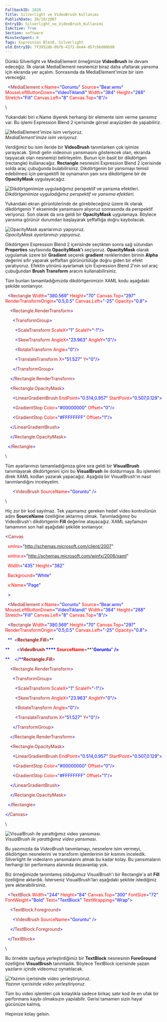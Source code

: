 ```yaml
---
FallbackID: 1828
Title: Silverlight ve VideoBrush Kullanımı
PublishDate: 30/10/2007
EntryID: Silverlight_ve_VideoBrush_Kullanimi
IsActive: True
Section: software
MinutesSpent: 0
Tags: Expression Blend, Silverlight
old.EntryID: 7f3952db-0bfb-4172-8e44-057cbbd00b98
---
```

Dünkü Silverlight ve MediaElement örneğimize **VideoBrush** ile devam
edeceğiz. İlk olarak MediaElement nesnemizi biraz daha ufaltarak yansıma
için ekranda yer açalım. Sonrasında da MediaElement'imize bir isim
vereceğiz.

<span style="color: blue;">  \<</span><span
style="color: #a31515;">MediaElement</span><span style="color: blue;">
</span><span style="color: red;">x:Name</span><span
style="color: blue;">=</span>"<span
style="color: blue;">Goruntu</span>"<span style="color: blue;">
</span><span style="color: red;">Source</span><span
style="color: blue;">=</span>"<span
style="color: blue;">Bear.wmv</span>"<span style="color: blue;">
</span><span style="color: red;">MouseLeftButtonDown</span><span
style="color: blue;">=</span>"<span
style="color: blue;">VideoTiklandi</span>"<span style="color: blue;">
</span><span style="color: red;">Width</span><span
style="color: blue;">=</span>"<span
style="color: blue;">384</span>"<span style="color: blue;"> </span><span
style="color: red;">Height</span><span
style="color: blue;">=</span>"<span
style="color: blue;">288</span>"<span style="color: blue;"> </span><span
style="color: red;">Stretch</span><span
style="color: blue;">=</span>"<span
style="color: blue;">Fill</span>"<span style="color: blue;">
</span><span style="color: red;">Canvas.Left</span><span
style="color: blue;">=</span>"<span style="color: blue;">8</span>"<span
style="color: blue;"> </span><span
style="color: red;">Canvas.Top</span><span
style="color: blue;">=</span>"<span style="color: blue;">8</span>"<span
style="color: blue;">/\></span>

\

Yukarıdaki biri x:Name diyerek herhangi bir elemente isim verme şansımız
var. Bu işlemi Expression Blend 2 içerisinde görsel arayüzden de
yapabiliriz.

![MediaElement'imize isim
veriyoruz.](http://cdn.daron.yondem.com/assets/1828/29102007_1.png)\
*MediaElement'imize isim veriyoruz.*

Verdiğimiz bu isim ileride bir **VideoBrush** tanımlarken çok işimize
yarayacak. Şimdi gelin videonun yansımasını gösterecek olan, ekranda
taşıyacak olan nesnemizi belirleyelim. Bunun için basit bir dikdörtgen
(rectangle) kullanacağız. **Rectangle** nesnesini Expression Blend 2
içerisinde solda araç çubuğunda bulabilirsiniz. Dikdörtgenin bir
yansımayı temsil edebilmesi için perspektifi ile oynamanın yanı sıra
dikdörtgene bir de **OpacityMask** uygulayacağız.

![Dikdörtgenimize uyguladığımız perspektif ve yansıma
efektleri.](http://cdn.daron.yondem.com/assets/1828/29102007_2.png)\
*Dikdörtgenimize uyguladığımız perspektif ve yansıma efektleri.*

Yukarıdaki ekran görüntülerinde de görebileceğiniz üzere ilk olarak
dikdörtgenin Y ekseninde yansımasını alıyoruz sonrasında da perspektif
veriyoruz. Son olarak da sıra geldi bir **OpacityMask** uygulamaya.
Böylece yansıma görünür durumdan başlayarak şeffaflığa doğru kaybolacak.

![OpacityMask ayarlarımızı
yapıyoruz.](http://cdn.daron.yondem.com/assets/1828/29102007_3.png)\
*OpacityMask ayarlarımızı yapıyoruz.*

Dikdörtgeni Expression Blend 2 içerisinde seçtikten sonra sağ sütundan
**Properties** sayfasında **OpacityMask'ı** seçiyoruz. **OpacityMask**
olarak uygulamak üzere bir **Gradient** seçerek **gradient**
renklerinden birinin **Alpha** değerini sıfır yaparak şeffaftan
görünürlülüğe doğru giden bir efekt yaratıyoruz. Efektin yönünü
ayarlamak için Expression Blend 2'nin sol araç çubuğundan **Brush
Transform** aracını kullanabilirsiniz.

Tüm bunları tamamladığımızda dikdörtgenimizin XAML kodu aşağıdaki
şekilde sonlanıyor.

<span style="color: blue;">  \<</span><span
style="color: #a31515;">Rectangle</span><span style="color: blue;">
</span><span style="color: red;">Width</span><span
style="color: blue;">=</span>"<span
style="color: blue;">380.569</span>"<span style="color: blue;">
</span><span style="color: red;">Height</span><span
style="color: blue;">=</span>"<span style="color: blue;">70</span>"<span
style="color: blue;"> </span><span
style="color: red;">Canvas.Top</span><span
style="color: blue;">=</span>"<span
style="color: blue;">297</span>"<span style="color: blue;"> </span><span
style="color: red;">RenderTransformOrigin</span><span
style="color: blue;">=</span>"<span
style="color: blue;">0.5,0.5</span>"<span style="color: blue;">
</span><span style="color: red;">Canvas.Left</span><span
style="color: blue;">=</span>"<span
style="color: blue;">-25</span>"<span style="color: blue;"> </span><span
style="color: red;">Opacity</span><span
style="color: blue;">=</span>"<span
style="color: blue;">0.8</span>"<span style="color: blue;">\></span>

<span style="color: blue;">    \<</span><span
style="color: #a31515;">Rectangle.RenderTransform</span><span
style="color: blue;">\></span>

<span style="color: blue;">      \<</span><span
style="color: #a31515;">TransformGroup</span><span
style="color: blue;">\></span>

<span style="color: blue;">        \<</span><span
style="color: #a31515;">ScaleTransform</span><span style="color: blue;">
</span><span style="color: red;">ScaleX</span><span
style="color: blue;">=</span>"<span style="color: blue;">1</span>"<span
style="color: blue;"> </span><span
style="color: red;">ScaleY</span><span
style="color: blue;">=</span>"<span style="color: blue;">-1</span>"<span
style="color: blue;">/\></span>

<span style="color: blue;">        \<</span><span
style="color: #a31515;">SkewTransform</span><span style="color: blue;">
</span><span style="color: red;">AngleX</span><span
style="color: blue;">=</span>"<span
style="color: blue;">23.963</span>"<span style="color: blue;">
</span><span style="color: red;">AngleY</span><span
style="color: blue;">=</span>"<span style="color: blue;">0</span>"<span
style="color: blue;">/\></span>

<span style="color: blue;">        \<</span><span
style="color: #a31515;">RotateTransform</span><span
style="color: blue;"> </span><span style="color: red;">Angle</span><span
style="color: blue;">=</span>"<span style="color: blue;">0</span>"<span
style="color: blue;">/\></span>

<span style="color: blue;">        \<</span><span
style="color: #a31515;">TranslateTransform</span><span
style="color: blue;"> </span><span style="color: red;">X</span><span
style="color: blue;">=</span>"<span
style="color: blue;">51.527</span>"<span style="color: blue;">
</span><span style="color: red;">Y</span><span
style="color: blue;">=</span>"<span style="color: blue;">0</span>"<span
style="color: blue;">/\></span>

<span style="color: blue;">      \</</span><span
style="color: #a31515;">TransformGroup</span><span
style="color: blue;">\></span>

<span style="color: blue;">    \</</span><span
style="color: #a31515;">Rectangle.RenderTransform</span><span
style="color: blue;">\></span>

<span style="color: blue;">    \<</span><span
style="color: #a31515;">Rectangle.OpacityMask</span><span
style="color: blue;">\></span>

<span style="color: blue;">      \<</span><span
style="color: #a31515;">LinearGradientBrush</span><span
style="color: blue;"> </span><span
style="color: red;">EndPoint</span><span
style="color: blue;">=</span>"<span
style="color: blue;">0.514,0.957</span>"<span style="color: blue;">
</span><span style="color: red;">StartPoint</span><span
style="color: blue;">=</span>"<span
style="color: blue;">0.507,0.129</span>"<span
style="color: blue;">\></span>

<span style="color: blue;">      \<</span><span
style="color: #a31515;">GradientStop</span><span style="color: blue;">
</span><span style="color: red;">Color</span><span
style="color: blue;">=</span>"<span
style="color: blue;">\#00000000</span>"<span style="color: blue;">
</span><span style="color: red;">Offset</span><span
style="color: blue;">=</span>"<span style="color: blue;">0</span>"<span
style="color: blue;">/\></span>

<span style="color: blue;">      \<</span><span
style="color: #a31515;">GradientStop</span><span style="color: blue;">
</span><span style="color: red;">Color</span><span
style="color: blue;">=</span>"<span
style="color: blue;">\#FFFFFFFF</span>"<span style="color: blue;">
</span><span style="color: red;">Offset</span><span
style="color: blue;">=</span>"<span style="color: blue;">1</span>"<span
style="color: blue;">/\></span>

<span style="color: blue;">    \</</span><span
style="color: #a31515;">LinearGradientBrush</span><span
style="color: blue;">\></span>

<span style="color: blue;">    \</</span><span
style="color: #a31515;">Rectangle.OpacityMask</span><span
style="color: blue;">\></span>

<span style="color: blue;">  \</</span><span
style="color: #a31515;">Rectangle</span><span
style="color: blue;">\></span>

\

Tüm ayarlarımızı tamamladığımıza göre sıra geldi bir **VisualBrush**
tanımlayarak dikdörtgenini içini bu **VisualBrush** ile doldurmaya. Bu
işlemleri direk XAML kodları yazarak yapacağız. Aşağıda bir
VisualBrush'ın nasıl tanımlandığını inceleyelim.

<span style="color: blue;">      \<</span><span
style="color: #a31515;">VideoBrush</span><span style="color: blue;">
</span><span style="color: red;">SourceName</span><span
style="color: blue;">=</span>"<span
style="color: blue;">Goruntu</span>"<span style="color: blue;">
/\></span>

\

Hiç zor bir kod sayılmaz. Tek yapmamız gereken hedef video kontrolünün
adını **SourceName** özelliğine aktarmış olmak. Tanımladığımız bu
VideoBrush'ı dikdörtgenin **Fill** değerine atayacağız. XAML sayfamızın
tamamının son hali aşağıdaki şekilde sonlanıyor.

<span style="color: blue;">\<</span><span
style="color: #a31515;">Canvas</span>

<span style="color: blue;">  </span><span
style="color: red;">xmlns</span><span
style="color: blue;">=</span>"<span
style="color: blue;">http://schemas.microsoft.com/client/2007</span>"

<span style="color: blue;">  </span><span
style="color: red;">xmlns:x</span><span
style="color: blue;">=</span>"<span
style="color: blue;">http://schemas.microsoft.com/winfx/2006/xaml</span>"

<span style="color: blue;">  </span><span
style="color: red;">Width</span><span
style="color: blue;">=</span>"<span
style="color: blue;">435</span>"<span style="color: blue;"> </span><span
style="color: red;">Height</span><span
style="color: blue;">=</span>"<span style="color: blue;">382</span>"

<span style="color: blue;">  </span><span
style="color: red;">Background</span><span
style="color: blue;">=</span>"<span style="color: blue;">White</span>"

<span style="color: blue;">  </span><span
style="color: red;">x:Name</span><span
style="color: blue;">=</span>"<span style="color: blue;">Page</span>"

<span style="color: blue;">  \></span>

<span style="color: blue;">  \<</span><span
style="color: #a31515;">MediaElement</span><span style="color: blue;">
</span><span style="color: red;">x:Name</span><span
style="color: blue;">=</span>"<span
style="color: blue;">Goruntu</span>"<span style="color: blue;">
</span><span style="color: red;">Source</span><span
style="color: blue;">=</span>"<span
style="color: blue;">Bear.wmv</span>"<span style="color: blue;">
</span><span style="color: red;">MouseLeftButtonDown</span><span
style="color: blue;">=</span>"<span
style="color: blue;">VideoTiklandi</span>"<span style="color: blue;">
</span><span style="color: red;">Width</span><span
style="color: blue;">=</span>"<span
style="color: blue;">384</span>"<span style="color: blue;"> </span><span
style="color: red;">Height</span><span
style="color: blue;">=</span>"<span
style="color: blue;">288</span>"<span style="color: blue;"> </span><span
style="color: red;">Stretch</span><span
style="color: blue;">=</span>"<span
style="color: blue;">Fill</span>"<span style="color: blue;">
</span><span style="color: red;">Canvas.Left</span><span
style="color: blue;">=</span>"<span style="color: blue;">8</span>"<span
style="color: blue;"> </span><span
style="color: red;">Canvas.Top</span><span
style="color: blue;">=</span>"<span style="color: blue;">8</span>"<span
style="color: blue;">/\></span>

<span style="color: blue;">  \<</span><span
style="color: #a31515;">Rectangle</span><span style="color: blue;">
</span><span style="color: red;">Width</span><span
style="color: blue;">=</span>"<span
style="color: blue;">380.569</span>"<span style="color: blue;">
</span><span style="color: red;">Height</span><span
style="color: blue;">=</span>"<span style="color: blue;">70</span>"<span
style="color: blue;"> </span><span
style="color: red;">Canvas.Top</span><span
style="color: blue;">=</span>"<span
style="color: blue;">297</span>"<span style="color: blue;"> </span><span
style="color: red;">RenderTransformOrigin</span><span
style="color: blue;">=</span>"<span
style="color: blue;">0.5,0.5</span>"<span style="color: blue;">
</span><span style="color: red;">Canvas.Left</span><span
style="color: blue;">=</span>"<span
style="color: blue;">-25</span>"<span style="color: blue;"> </span><span
style="color: red;">Opacity</span><span
style="color: blue;">=</span>"<span
style="color: blue;">0.8</span>"<span style="color: blue;">\></span>

<span style="color: blue;">  **  \<**</span><span
style="color: #a31515;">**Rectangle.Fill**</span><span
style="color: blue;">**\>**</span>

<span style="color: blue;">**      \<**</span><span
style="color: #a31515;">**VideoBrush**</span><span style="color: blue;">
**** </span><span style="color: red;">**SourceName**</span><span
style="color: blue;">**=**</span>"<span
style="color: blue;">**Goruntu**</span>"<span style="color: blue;">
**/\>**</span>

<span style="color: blue;">**    \</**</span><span
style="color: #a31515;">**Rectangle.Fill**</span><span
style="color: blue;">\></span>

<span style="color: blue;">    \<</span><span
style="color: #a31515;">Rectangle.RenderTransform</span><span
style="color: blue;">\></span>

<span style="color: blue;">      \<</span><span
style="color: #a31515;">TransformGroup</span><span
style="color: blue;">\></span>

<span style="color: blue;">        \<</span><span
style="color: #a31515;">ScaleTransform</span><span style="color: blue;">
</span><span style="color: red;">ScaleX</span><span
style="color: blue;">=</span>"<span style="color: blue;">1</span>"<span
style="color: blue;"> </span><span
style="color: red;">ScaleY</span><span
style="color: blue;">=</span>"<span style="color: blue;">-1</span>"<span
style="color: blue;">/\></span>

<span style="color: blue;">        \<</span><span
style="color: #a31515;">SkewTransform</span><span style="color: blue;">
</span><span style="color: red;">AngleX</span><span
style="color: blue;">=</span>"<span
style="color: blue;">23.963</span>"<span style="color: blue;">
</span><span style="color: red;">AngleY</span><span
style="color: blue;">=</span>"<span style="color: blue;">0</span>"<span
style="color: blue;">/\></span>

<span style="color: blue;">        \<</span><span
style="color: #a31515;">RotateTransform</span><span
style="color: blue;"> </span><span style="color: red;">Angle</span><span
style="color: blue;">=</span>"<span style="color: blue;">0</span>"<span
style="color: blue;">/\></span>

<span style="color: blue;">        \<</span><span
style="color: #a31515;">TranslateTransform</span><span
style="color: blue;"> </span><span style="color: red;">X</span><span
style="color: blue;">=</span>"<span
style="color: blue;">51.527</span>"<span style="color: blue;">
</span><span style="color: red;">Y</span><span
style="color: blue;">=</span>"<span style="color: blue;">0</span>"<span
style="color: blue;">/\></span>

<span style="color: blue;">      \</</span><span
style="color: #a31515;">TransformGroup</span><span
style="color: blue;">\></span>

<span style="color: blue;">    \</</span><span
style="color: #a31515;">Rectangle.RenderTransform</span><span
style="color: blue;">\></span>

<span style="color: blue;">    \<</span><span
style="color: #a31515;">Rectangle.OpacityMask</span><span
style="color: blue;">\></span>

<span style="color: blue;">      \<</span><span
style="color: #a31515;">LinearGradientBrush</span><span
style="color: blue;"> </span><span
style="color: red;">EndPoint</span><span
style="color: blue;">=</span>"<span
style="color: blue;">0.514,0.957</span>"<span style="color: blue;">
</span><span style="color: red;">StartPoint</span><span
style="color: blue;">=</span>"<span
style="color: blue;">0.507,0.129</span>"<span
style="color: blue;">\></span>

<span style="color: blue;">      \<</span><span
style="color: #a31515;">GradientStop</span><span style="color: blue;">
</span><span style="color: red;">Color</span><span
style="color: blue;">=</span>"<span
style="color: blue;">\#00000000</span>"<span style="color: blue;">
</span><span style="color: red;">Offset</span><span
style="color: blue;">=</span>"<span style="color: blue;">0</span>"<span
style="color: blue;">/\></span>

<span style="color: blue;">      \<</span><span
style="color: #a31515;">GradientStop</span><span style="color: blue;">
</span><span style="color: red;">Color</span><span
style="color: blue;">=</span>"<span
style="color: blue;">\#FFFFFFFF</span>"<span style="color: blue;">
</span><span style="color: red;">Offset</span><span
style="color: blue;">=</span>"<span style="color: blue;">1</span>"<span
style="color: blue;">/\></span>

<span style="color: blue;">    \</</span><span
style="color: #a31515;">LinearGradientBrush</span><span
style="color: blue;">\></span>

<span style="color: blue;">    \</</span><span
style="color: #a31515;">Rectangle.OpacityMask</span><span
style="color: blue;">\></span>

<span style="color: blue;">  \</</span><span
style="color: #a31515;">Rectangle</span><span
style="color: blue;">\></span>

<span style="color: blue;">\</</span><span
style="color: #a31515;">Canvas</span><span
style="color: blue;">\></span>

\

![VisualBrush ile yarattığımız video
yansıması.](http://cdn.daron.yondem.com/assets/1828/29102007_4.jpg)\
*VisualBrush ile yarattığımız video yansıması.*

Bu yazımızda da *VideoBrush* tanımlamayı, nesnelere isim vermeyi,
dikdörtgen nesnelerini ve transform işlemlerinin bir kısmını inceledik.
Silverlight ile videoların yansımalarını almak bu kadar kolay. Bu
yansımaların herhangi bir performans alanında dezavantajı yok.

Biz örneğimizde tanımlamış olduğumuz VisualBrush'ı bir Rectangle'a ait
**Fill** özelliğine aktardık. İsterseniz VisualBrush'ları aşağıdaki
şekilde istediğiniz yere aktarabilirsiniz.

<span style="color: blue;">  \<</span><span
style="color: #a31515;">TextBlock</span><span style="color: blue;">
</span><span style="color: red;">Width</span><span
style="color: blue;">=</span>"<span
style="color: blue;">244</span>"<span style="color: blue;"> </span><span
style="color: red;">Height</span><span
style="color: blue;">=</span>"<span style="color: blue;">84</span>"<span
style="color: blue;"> </span><span
style="color: red;">Canvas.Top</span><span
style="color: blue;">=</span>"<span
style="color: blue;">300</span>"<span style="color: blue;"> </span><span
style="color: red;">FontSize</span><span
style="color: blue;">=</span>"<span style="color: blue;">72</span>"<span
style="color: blue;"> </span><span
style="color: red;">FontWeight</span><span
style="color: blue;">=</span>"<span
style="color: blue;">Bold</span>"<span style="color: blue;">
</span><span style="color: red;">Text</span><span
style="color: blue;">=</span>"<span
style="color: blue;">TextBlock</span>"<span style="color: blue;">
</span><span style="color: red;">TextWrapping</span><span
style="color: blue;">=</span>"<span
style="color: blue;">Wrap</span>"<span style="color: blue;">\></span>

<span style="color: blue;">    \<</span><span
style="color: #a31515;">TextBlock.Foreground</span><span
style="color: blue;">\></span>

<span style="color: blue;">      \<</span><span
style="color: #a31515;">VideoBrush</span><span style="color: blue;">
</span><span style="color: red;">SourceName</span><span
style="color: blue;">=</span>"<span
style="color: blue;">Goruntu</span>"<span style="color: blue;">
/\></span>

<span style="color: blue;">    \</</span><span
style="color: #a31515;">TextBlock.Foreground</span><span
style="color: blue;">\></span>

<span style="color: blue;">  \</</span><span
style="color: #a31515;">TextBlock</span><span
style="color: blue;">\></span>

\

Bu örnekte sayfaya yerleştirdiğimiz bir **TextBlock** nesnesinin
**ForeGround** özelliğine **VisualBrush** tanımladık. Böylece TextBlock
içerisinde yazan yazıların içinde videomuz oynatılacak.

![Yazının içerisinde video
yerleştiriyoruz.](http://cdn.daron.yondem.com/assets/1828/29102007_5.jpg)\
*Yazının içerisinde video yerleştiriyoruz.*

Tüm bu video işlemleri çok kolaylıkla sadece birkaç satır kod ile en
ufak bir performans kaybı olmaksızın yapılabilir. Gerisi tamamen sizin
hayal gücünüze kalmış.

Hepinize kolay gelsin.


